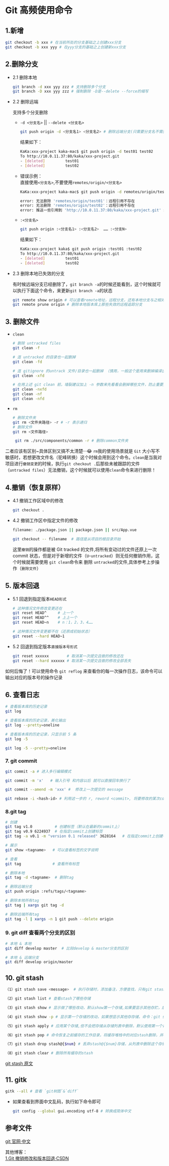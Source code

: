 <!--
 * @Description: Git文件
 * @Author: xiehuaqiang
 * @FilePath: \kaka-blog\src\docs\kaka\git\git高频使用命令.md
 * @Date: 2021-03-03 17:38:29
 * @LastEditTime: 2021-08-01 00:56:42
-->

# Git 高频使用命令

## 1.新增

```bash
git checkout -b xxx # 在当前所处的分支基础之上创建xxx分支
git checkout -b xxx yyy # 在yyy分支的基础之上创建新xxx分支
```

## 2.删除分支

- 2.1 删除本地

  ```bash
  git branch -d xxx yyy zzz # 支持删除多个分支
  git branch -D xxx yyy zzz # 强制删除 -D是--delete --force的缩写
  ```

- 2.2 删除远端

  支持多个分支删除

  - `-d <分支名>` || `--delete <分支名>`

    ```bash
    git push origin -d <分支名1> <分支名2> # 删除远端分支(只需要分支名不需要带有remotes)
    ```

    结果如下：

    ```bash
    KaKa:xxx-project kaka-mac$ git push origin -d test01 test02
    To http://10.0.11.37:80/kaka/xxx-project.git
    - [deleted]         test01
    - [deleted]         test02
    ```

  - 错误示例：  
    直接使用`<分支名>`,不要使用`remotes/origin/<分支名>`

    ```bash
    KaKa:xxx-project kaka-mac$ git push origin -d remotes/origin/test01 remotes/origin/test02

    error: 无法删除 'remotes/origin/test01'：远程引用不存在
    error: 无法删除 'remotes/origin/test02'：远程引用不存在
    error: 推送一些引用到 'http://10.0.11.37:80/kaka/xxx-project.git' 失败
    ```

  - `:<分支名>`

    ```bash
    git push origin :<分支名1> :<分支名2>  …… :<分支N>
    ```

    结果如下：

    ```bash
    KaKa:xxx-project kaka$ git push origin :test01 :test02
    To http://10.0.11.37:80/kaka/xxx-project.git
    - [deleted]         test01
    - [deleted]         test02

    ```

- 2.3 删除本地已失效的分支

  有时候远端分支已经删除了，`git branch -a`的时候还能看到，这个时候就可以执行下面这个命令，来更新`git branch -a`的状态

  ```bash
  git remote show origin # 可以查看remote地址，远程分支，还有本地分支与之相对应关系等信息
  git remote prune origin # 删除本地版本库上那些失效的远程追踪分支
  ```

## 3. 删除文件

- `clean`

  ```bash
  # 删除 untracked files
  git clean -f

  # 连 untracked 的目录也一起删掉
  git clean -fd

  # 连 gitignore 的untrack 文件/目录也一起删掉 （慎用，一般这个是用来删掉编译出来的 .o之类的文件用的）
  git clean -xfd

  # 在用上述 git clean 前，墙裂建议加上 -n 参数来先看看会删掉哪些文件，防止重要文件被误删
  git clean -nxfd
  git clean -nf
  git clean -nfd
  ```

- `rm`

  ```bash
  # 删除文件夹
  git rm <文件夹路径> -r # -r 表示递归
  # 删除文件
  git rm <文件路径>
  ```

  ```bash
   git rm ./src/components/common -r # 删除common文件夹
  ```

二者应该有区别~具体区别又搞不太清楚···😂 `rm`我的使用场景就是 `Git` 大小写不敏感时，若想更改文件名（驼峰转换）这个时候会用到这个命令。`clean`是当我对项目进行`撤销变更`的时候，执行`git checkout .`后那些未被跟踪的文件（`untracked files`）无法撤销，这个时候就可以使用`clean`命令来进行删除！

## 4.撤销（恢复原样）

- 4.1 撤销工作区域中的修改

  ```bash
  git checkout .
  ```

- 4.2 撤销工作区中指定文件的修改

  ```bash
  filename: ./package.json || package.json || src/App.vue

  git checkout -- filename  # 路径是从项目的根目录开始
  ```

  这里`撤销`的操作都是被 Git tracked 的文件,将所有变动过的文件还原上一次 commit 状态，但是对于新增的文件（`U`-`untracked`）则无任何撤销作用，这个时候就需要使用 `git clean`命令来 删除 `untracked`的文件,具体参考上步操作（`删除文件`）

## 5. 版本回退

- 5.1 回退到指定版本`HEAD形式`

  ```bash
  # 这种情况文件修改变更还在
  git reset HEAD^     # 上一个
  git reset HEAD^^    # 上上一个
  git reset HEAD~n    # n：1，2，3，4……

  # 这种情况文件变更都不在（还原成初始状态）
  git reset --hard HEAD~1
  ```

- 5.2 回退到指定版本`直接版本号形式`

  ```bash
  git reset xxxxxx        # 取消某一次提交且做的修改还在
  git reset --hard xxxxxx # 取消某一次提交且做的修改全部丢失
  ```

如何后悔了！可以使用命令 `git reflog` 来查看你的每一次操作日志，该命令可以输出对应的版本号的操作记录

## 6. 查看日志

```bash
# 查看版本库的历史记录
git log

# 查看版本库的历史记录，美化输出
git log --pretty=oneline

# 查看版本库的历史记录，只显示前 5 条
git log -5

git log -5 --pretty=oneline
```

### 7. git commit

```bash
git commit -a # 进入多行编辑模式

git commit -m 'x'   # 输入引号 和内容以后 就可以直接回车换行了

git commit --amend -m 'xxx' #  修改上一次提交的 message

git rebase -i <hash-id> # 利用这一步的 r, reword <commit>, 将要修改的某次commit之前的pick换成r 保存会进入下一步重新更改commit msg了
```

### 8.git tag

```bash
# 创建
git tag v1.0          # 创建标签（默认在最新的commit上）
git tag v0.9 6224937  # 在指定commit上创建标签
git tag -a v0.1 -m "version 0.1 released" 3628164   # 在指定commit上创建有备注的标签（-a指定标签名）

# 展示
git show <tagname>   # 可以查看标签的文字说明

# 查看
git tag              # 查看所有标签

# 删除本地
git tag -d <tagname>  # 删除tag

# 删除远端分支
git push origin :refs/tags/<tagname>

# 删除本地所有tag
git tag | xargs git tag -d

# 删除远端所有tag
git tag -l | xargs -n 1 git push --delete origin
```

### 9. git diff 查看两个分支的区别

```bash
# 本地 & 本地
git diff develop master  # 比较develop & master分支的区别

# 本地 & 远端分支
git diff develop origin/master
```

## 10. git stash

```bash
（1）git stash save <message>  # 执行存储时，添加备注，方便查找，只有git stash 也要可以的，但查找时不方便识别。

（2）git stash list # 查看stash了哪些存储

（3）git stash show # 显示做了哪些改动，默认show第一个存储,如果要显示其他存贮，后面加stash@{$num}，比如第二个 git stash show stash@{1}

（4）git stash show -p # 显示第一个存储的改动，如果想显示其他存存储，命令：git stash show  stash@{$num}  -p ，比如第二个：git stash show  stash@{1}  -p

（5）git stash apply # 应用某个存储,但不会把存储从存储列表中删除，默认使用第一个存储,即stash@{0}，如果要使用其他个，git stash apply stash@{$num} ， 比如第二个：git stash apply stash@{1}

（6）git stash pop # 命令恢复之前缓存的工作目录，将缓存堆栈中的对应stash删除，并将对应修改应用到当前的工作目录下,默认为第一个stash,即stash@{0}，如果要应用并删除其他stash，命令：git stash pop stash@{$num} ，比如应用并删除第二个：git stash pop stash@{1}

（7）git stash drop stash@{$num} # 丢弃stash@{$num}存储，从列表中删除这个存储

（8）git stash clear # 删除所有缓存的stash
```

[git stash 原文](https:#www.cnblogs.com/zndxall/archive/2018/09/04/9586088.html)

## 11. gitk

```bash
gitk --all # 查看 `git树图`&`diff`
```

- 如果查看到界面中文乱码，执行如下命令即可

  ```bash
  git config --global gui.encoding utf-8 # 转换成简体中文
  ```

## 参考文件

[git 官网·中文](https://git-scm.com/book/zh/v2)

其他博客：  
[1.Git 撤销修改和版本回退·CSDN](https:#blog.csdn.net/lamp_yang_3533/article/details/80357505)
